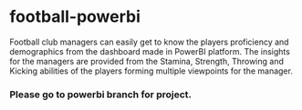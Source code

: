 # football-powerbi
Football club managers can easily get to know the players proficiency and demographics from the dashboard made in PowerBI platform. The insights for the managers are provided from the Stamina, Strength, Throwing and Kicking abilities of the players forming multiple viewpoints for the manager.
### Please go to powerbi branch for project.
